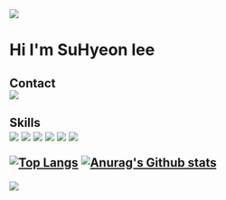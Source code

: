 <img src="https://capsule-render.vercel.app/api?type=waving&color=blue&height=100&section=header" />


<h1>Hi I'm SuHyeon lee

<h2>Contact
    </br>
    <a href="https://www.instagram.com/lesh_d_iary/" target="blank">
      <img src="https://img.shields.io/badge/Instagram-E4405F?style=flat-square&logo=Instagram&logoColor=white"/>
    </a>
    </br>

<h2>Skills
    </br>
      <img src="https://img.shields.io/badge/HTML5-E34F26?style=flat-square&logo=HTML5&logoColor=white"/>
      <img src="https://img.shields.io/badge/CSS3-1572B6?style=flat-square&logo=CSS3&logoColor=white"/>
      <img src="https://img.shields.io/badge/JavaScript-F7DF1E?style=flat-square&logo=JavaScript&logoColor=white"/>
      <img src="https://img.shields.io/badge/React-61DAFB?style=flat-square&logo=React&logoColor=white"/>
      <img src="https://img.shields.io/badge/MySQL-4479A1?style=flat-square&logo=MySQL&logoColor=white"/>
      <img src="https://img.shields.io/badge/MariaDB-003545?style=flat-square&logo=MariaDB&logoColor=white"/>
    </br>
    
[![Top Langs](https://github-readme-stats.vercel.app/api/top-langs/?username=Lesh97)](https://github.com/Lesh97/github-readme-stats)
[![Anurag's Github stats](https://github-readme-stats.vercel.app/api?username=Lesh97)](https://github.com/Lesh97/github-readme-stats)


<img src="https://capsule-render.vercel.app/api?type=waving&color=blue&height=100&section=footer" />
